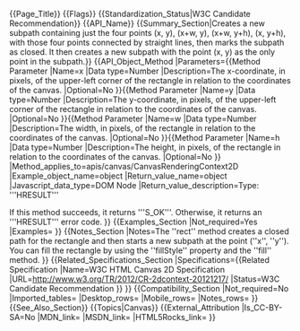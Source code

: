 {{Page_Title}}
{{Flags}}
{{Standardization_Status|W3C Candidate Recommendation}}
{{API_Name}}
{{Summary_Section|Creates a new subpath containing just the four points (x, y), (x+w, y), (x+w, y+h), (x, y+h), with those four points connected by straight lines, then marks the subpath as closed. It then creates a new subpath with the point (x, y) as the only point in the subpath.}}
{{API_Object_Method
|Parameters={{Method Parameter
|Name=x
|Data type=Number
|Description=The x-coordinate, in pixels, of the upper-left corner of the rectangle in relation to the coordinates of the canvas.
|Optional=No
}}{{Method Parameter
|Name=y
|Data type=Number
|Description=The y-coordinate, in pixels, of the upper-left corner of the rectangle in relation to the coordinates of the canvas.
|Optional=No
}}{{Method Parameter
|Name=w
|Data type=Number
|Description=The width, in pixels, of  the rectangle in relation to the coordinates of the canvas.
|Optional=No
}}{{Method Parameter
|Name=h
|Data type=Number
|Description=The height, in pixels, of the rectangle in relation to the coordinates of the canvas.
|Optional=No
}}
|Method_applies_to=apis/canvas/CanvasRenderingContext2D
|Example_object_name=object
|Return_value_name=object
|Javascript_data_type=DOM Node
|Return_value_description=Type: '''HRESULT'''

If this method succeeds, it returns '''S_OK'''. Otherwise, it returns an '''HRESULT''' error code.
}}
{{Examples_Section
|Not_required=Yes
|Examples=
}}
{{Notes_Section
|Notes=The ''rect''  method creates a closed path for the rectangle and then starts a new subpath at the point (''x'', ''y''). You can fill the rectangle  by  using  the ''fillStyle'' property and the ''fill'' method.
}}
{{Related_Specifications_Section
|Specifications={{Related Specification
|Name=W3C HTML Canvas 2D Specification
|URL=http://www.w3.org/TR/2012/CR-2dcontext-20121217/
|Status=W3C Candidate Recommendation
}}
}}
{{Compatibility_Section
|Not_required=No
|Imported_tables=
|Desktop_rows=
|Mobile_rows=
|Notes_rows=
}}
{{See_Also_Section}}
{{Topics|Canvas}}
{{External_Attribution
|Is_CC-BY-SA=No
|MDN_link=
|MSDN_link=
|HTML5Rocks_link=
}}
